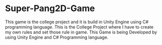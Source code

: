 # Super-Pang2D-Game
This game is the college project and it is build in Unity Engine using C# programming language.
This is the College Project where I have to create my own rules and set those rule in game.
This Game is being Developed by using Unity Engine and C# Programming language.
